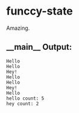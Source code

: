 # funccy-state
Amazing.

## \_\_main\_\_ Output:
```
Hello
Hello
Hey!
Hello
Hello
Hey!
Hello
hello count: 5
hey count: 2
```
